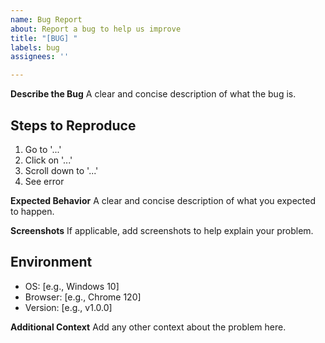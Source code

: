 ```yaml
---
name: Bug Report
about: Report a bug to help us improve
title: "[BUG] "
labels: bug
assignees: ''

---
```


**Describe the Bug**
A clear and concise description of what the bug is.

## Steps to Reproduce

1. Go to '...'
2. Click on '...'
3. Scroll down to '...'
4. See error

**Expected Behavior**
A clear and concise description of what you expected to happen.

**Screenshots**
If applicable, add screenshots to help explain your problem.

## Environment

- OS: [e.g., Windows 10]
- Browser: [e.g., Chrome 120]
- Version: [e.g., v1.0.0]

**Additional Context**
Add any other context about the problem here.
